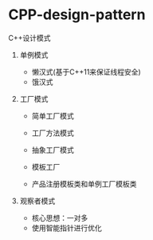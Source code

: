 # CPP-design-pattern

C++设计模式

1. 单例模式
   - 懒汉式(基于C++11来保证线程安全)
   - 饿汉式

2. 工厂模式

   - 简单工厂模式

   - 工厂方法模式
   - 抽象工厂模式

   - 模板工厂
   - 产品注册模板类和单例工厂模板类
3. 观察者模式
   - 核心思想：一对多
   - 使用智能指针进行优化
